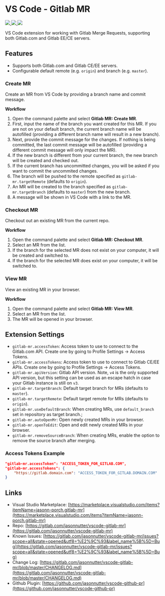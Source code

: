 # VS Code - Gitlab MR

[![](https://vsmarketplacebadge.apphb.com/version-short/jasonn-porch.gitlab-mr.svg
)
![](https://vsmarketplacebadge.apphb.com/installs-short/jasonn-porch.gitlab-mr.svg
)
![](https://vsmarketplacebadge.apphb.com/rating-short/jasonn-porch.gitlab-mr.svg
)](https://marketplace.visualstudio.com/items?itemName=jasonn-porch.gitlab-mr)

VS Code extension for working with Gitlab Merge Requests, supporting both Gitlab.com and Gitlab EE/CE servers.

## Features

* Supports both Gitlab.com and Gitlab CE/EE servers.
* Configurable default remote (e.g. `origin`) and branch (e.g. `master`).

### Create MR

Create an MR from VS Code by providing a branch name and commit message.

**Workflow**

1. Open the command palette and select **Gitlab MR: Create MR**.
2. First, input the name of the branch you want created for this MR. If you are not on your default branch, the current branch name will be autofilled (providing a different branch name will result in a new branch).
3. Next, provide the commit message for the changes. If nothing is being committed, the last commit message will be autofilled (providing a different commit message will only impact the MR).
4. If the new branch is different from your current branch, the new branch will be created and checked out.
5. If the current branch has uncommitted changes, you will be asked if you want to commit the uncommited changes.
6. The branch will be pushed to the remote specified as `gitlab-mr.targetRemote` (defaults to `origin`).
7. An MR will be created to the branch specified as `gitlab-mr.targetBranch` (defaults to `master`) from the new branch.
8. A message will be shown in VS Code with a link to the MR.

### Checkout MR

Checkout out an existing MR from the current repo.

**Workflow**

1. Open the command palette and select **Gitlab MR: Checkout MR**.
2. Select an MR from the list.
3. If the branch for the selected MR does not exist on your computer, it will be created and switched to.
4. If the branch for the selected MR does exist on your computer, it will be switched to.

### View MR

View an existing MR in your browser.

**Workflow**

1. Open the command palette and select **Gitlab MR: View MR**.
2. Select an MR from the list.
3. The MR will be opened in your browser.

## Extension Settings

* `gitlab-mr.accessToken`: Access token to use to connect to the Gitlab.com API. Create one by going to Profile Settings -> Access Tokens.
* `gitlab-mr.accessTokens`: Access token to use to connect to Gitlab CE/EE APIs. Create one by going to Profile Settings -> Access Tokens.
* `gitlab-mr.apiVersion`: Gitlab API version. Note, `v4` is the only supported API version, but this setting can be used as an escape hatch in case your Gitlab instance is still on `v3`.
* `gitlab-mr.targetBranch`: Default target branch for MRs (defaults to `master`).
* `gitlab-mr.targetRemote`: Default target remote for MRs (defaults to `origin`).
* `gitlab-mr.useDefaultBranch`: When creating MRs, use `default_branch` set in repository as target branch.;
* `gitlab-mr.autoOpenMr`: Open newly created MRs in your browser.
* `gitlab-mr.openToEdit`: Open and edit newly created MRs in your browser.
* `gitlab-mr.removeSourceBranch`: When creating MRs, enable the option to remove the source branch after merging.

### Access Tokens Example

```json
"gitlab-mr.accessToken": "ACCESS_TOKEN_FOR_GITLAB.COM",
"gitlab-mr.accessTokens": {
    "https://gitlab.domain.com": "ACCESS_TOKEN_FOR_GITLAB.DOMAIN.COM"
}
```

## Links

* Visual Studio Marketplace: [https://marketplace.visualstudio.com/items?itemName=jasonn-porch.gitlab-mr](https://marketplace.visualstudio.com/items?itemName=jasonn-porch.gitlab-mr)
* Repo: [https://gitlab.com/jasonnutter/vscode-gitlab-mr](https://gitlab.com/jasonnutter/vscode-gitlab-mr)
* Known Issues: [https://gitlab.com/jasonnutter/vscode-gitlab-mr/issues?scope=all&state=opened&utf8=%E2%9C%93&label_name%5B%5D=Bug](https://gitlab.com/jasonnutter/vscode-gitlab-mr/issues?scope=all&state=opened&utf8=%E2%9C%93&label_name%5B%5D=Bug)
* Change Log: [https://gitlab.com/jasonnutter/vscode-gitlab-mr/blob/master/CHANGELOG.md](https://gitlab.com/jasonnutter/vscode-gitlab-mr/blob/master/CHANGELOG.md)
* Github Plugin: [https://github.com/jasonnutter/vscode-github-pr](https://github.com/jasonnutter/vscode-github-pr)
